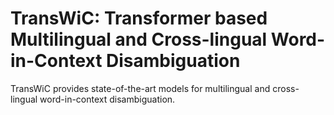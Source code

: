 # TransWiC: Transformer based Multilingual and Cross-lingual Word-in-Context Disambiguation

TransWiC provides state-of-the-art models for multilingual and cross-lingual word-in-context disambiguation.